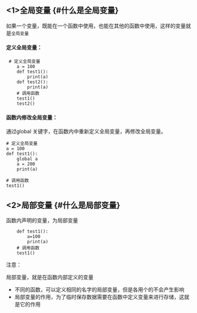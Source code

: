 ## &lt;1&gt;全局变量 {#什么是全局变量}

如果一个变量，既能在一个函数中使用，也能在其他的函数中使用，这样的变量就是`全局变量`

#### 定义全局变量：

```
 # 定义全局变量
    a = 100
    def test1():
        print(a)
    def test2():
        print(a)
    # 调用函数
    test1()
    test2()
```

#### 函数内修改全局变量：

通过global 关键字，在函数内中重新定义全局变量，再修改全局变量。

```
# 定义全局变量
a = 100
def test1():
    global a
    a = 200
    print(a)

# 调用函数
test1()
```



## &lt;2&gt;局部变量 {#什么是局部变量}

函数内声明的变量，为局部变量

```
    def test1():
        a=100
        print(a)
    # 调用函数
    test1()
```

注意：

局部变量，就是在函数内部定义的变量

* 不同的函数，可以定义相同的名字的局部变量，但是各用个的不会产生影响
* 局部变量的作用，为了临时保存数据需要在函数中定义变量来进行存储，这就是它的作用



